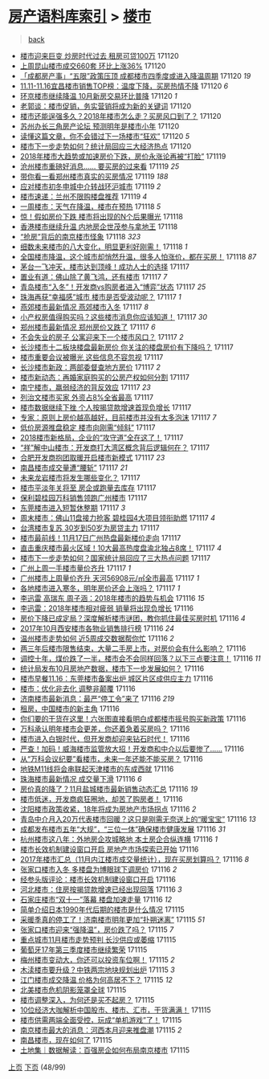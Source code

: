 [房产语料库索引](../../README.md)  > [楼市](楼市.md)
====
> [back](../README.md)

- [楼市迎来巨变 炒房时代过去 租房可贷100万](http://jkwz.applinzi.com/ittc/7037970765356467216.html#%E6%A5%BC%E5%B8%82%E8%BF%8E%E6%9D%A5%E5%B7%A8%E5%8F%98+%E7%82%92%E6%88%BF%E6%97%B6%E4%BB%A3%E8%BF%87%E5%8E%BB+%E7%A7%9F%E6%88%BF%E5%8F%AF%E8%B4%B7100%E4%B8%87) 171120  
- [上周昆山楼市成交660套 环比上涨36%](http://jkwz.applinzi.com/ittc/7037972985036669969.html#%E4%B8%8A%E5%91%A8%E6%98%86%E5%B1%B1%E6%A5%BC%E5%B8%82%E6%88%90%E4%BA%A4660%E5%A5%97+%E7%8E%AF%E6%AF%94%E4%B8%8A%E6%B6%A836%25) 171120  
- [「成都房产事」“五限”政策压顶 成都楼市四季度或进入降温周期](http://jkwz.applinzi.com/ittc/7037967578083886097.html#%E3%80%8C%E6%88%90%E9%83%BD%E6%88%BF%E4%BA%A7%E4%BA%8B%E3%80%8D%E2%80%9C%E4%BA%94%E9%99%90%E2%80%9D%E6%94%BF%E7%AD%96%E5%8E%8B%E9%A1%B6+%E6%88%90%E9%83%BD%E6%A5%BC%E5%B8%82%E5%9B%9B%E5%AD%A3%E5%BA%A6%E6%88%96%E8%BF%9B%E5%85%A5%E9%99%8D%E6%B8%A9%E5%91%A8%E6%9C%9F) 171120 *19* 
- [11.11-11.16宜昌楼市销售TOP榜：温度下降，买房热情不降](http://jkwz.applinzi.com/ittc/7037965092577084433.html#11.11-11.16%E5%AE%9C%E6%98%8C%E6%A5%BC%E5%B8%82%E9%94%80%E5%94%AETOP%E6%A6%9C%EF%BC%9A%E6%B8%A9%E5%BA%A6%E4%B8%8B%E9%99%8D%EF%BC%8C%E4%B9%B0%E6%88%BF%E7%83%AD%E6%83%85%E4%B8%8D%E9%99%8D) 171120 *6* 
- [环京楼市继续降温 10月新房交易环比普降](http://jkwz.applinzi.com/ittc/7037954194869322768.html#%E7%8E%AF%E4%BA%AC%E6%A5%BC%E5%B8%82%E7%BB%A7%E7%BB%AD%E9%99%8D%E6%B8%A9+10%E6%9C%88%E6%96%B0%E6%88%BF%E4%BA%A4%E6%98%93%E7%8E%AF%E6%AF%94%E6%99%AE%E9%99%8D) 171120 *1* 
- [老郭谈：楼市促销，务实营销将成为新的关键词](http://jkwz.applinzi.com/ittc/7037947005274424336.html#%E8%80%81%E9%83%AD%E8%B0%88%EF%BC%9A%E6%A5%BC%E5%B8%82%E4%BF%83%E9%94%80%EF%BC%8C%E5%8A%A1%E5%AE%9E%E8%90%A5%E9%94%80%E5%B0%86%E6%88%90%E4%B8%BA%E6%96%B0%E7%9A%84%E5%85%B3%E9%94%AE%E8%AF%8D) 171120  
- [楼市还能逞强多久？2018年楼市怎么走？买房风口到了？](http://jkwz.applinzi.com/ittc/7037934815750390800.html#%E6%A5%BC%E5%B8%82%E8%BF%98%E8%83%BD%E9%80%9E%E5%BC%BA%E5%A4%9A%E4%B9%85%EF%BC%9F2018%E5%B9%B4%E6%A5%BC%E5%B8%82%E6%80%8E%E4%B9%88%E8%B5%B0%EF%BC%9F%E4%B9%B0%E6%88%BF%E9%A3%8E%E5%8F%A3%E5%88%B0%E4%BA%86%EF%BC%9F) 171120  
- [苏州办长三角房产论坛 预测明年是楼市小年](http://jkwz.applinzi.com/ittc/7037924697486935057.html#%E8%8B%8F%E5%B7%9E%E5%8A%9E%E9%95%BF%E4%B8%89%E8%A7%92%E6%88%BF%E4%BA%A7%E8%AE%BA%E5%9D%9B+%E9%A2%84%E6%B5%8B%E6%98%8E%E5%B9%B4%E6%98%AF%E6%A5%BC%E5%B8%82%E5%B0%8F%E5%B9%B4) 171120  
- [读懂这篇文章，你不会错过下一场楼市“狂欢”](http://jkwz.applinzi.com/ittc/7037884741070619665.html#%E8%AF%BB%E6%87%82%E8%BF%99%E7%AF%87%E6%96%87%E7%AB%A0%EF%BC%8C%E4%BD%A0%E4%B8%8D%E4%BC%9A%E9%94%99%E8%BF%87%E4%B8%8B%E4%B8%80%E5%9C%BA%E6%A5%BC%E5%B8%82%E2%80%9C%E7%8B%82%E6%AC%A2%E2%80%9D) 171120 *5* 
- [楼市下一步走势如何？统计局回应三大经济热点](http://jkwz.applinzi.com/ittc/7037807833943376913.html#%E6%A5%BC%E5%B8%82%E4%B8%8B%E4%B8%80%E6%AD%A5%E8%B5%B0%E5%8A%BF%E5%A6%82%E4%BD%95%EF%BC%9F%E7%BB%9F%E8%AE%A1%E5%B1%80%E5%9B%9E%E5%BA%94%E4%B8%89%E5%A4%A7%E7%BB%8F%E6%B5%8E%E7%83%AD%E7%82%B9) 171120  
- [2018年楼市大趋势或加速房价下跌，房价永涨论再被“打脸”](http://jkwz.applinzi.com/ittc/7037795020751504401.html#2018%E5%B9%B4%E6%A5%BC%E5%B8%82%E5%A4%A7%E8%B6%8B%E5%8A%BF%E6%88%96%E5%8A%A0%E9%80%9F%E6%88%BF%E4%BB%B7%E4%B8%8B%E8%B7%8C%EF%BC%8C%E6%88%BF%E4%BB%B7%E6%B0%B8%E6%B6%A8%E8%AE%BA%E5%86%8D%E8%A2%AB%E2%80%9C%E6%89%93%E8%84%B8%E2%80%9D) 171119  
- [沧州楼市重磅好消息…… 要买房的过来看](http://jkwz.applinzi.com/ittc/7037659111393592337.html#%E6%B2%A7%E5%B7%9E%E6%A5%BC%E5%B8%82%E9%87%8D%E7%A3%85%E5%A5%BD%E6%B6%88%E6%81%AF%E2%80%A6%E2%80%A6+%E8%A6%81%E4%B9%B0%E6%88%BF%E7%9A%84%E8%BF%87%E6%9D%A5%E7%9C%8B) 171119 *25* 
- [带你看一看郑州楼市真实的买房情况](http://jkwz.applinzi.com/ittc/7036478520442749968.html#%E5%B8%A6%E4%BD%A0%E7%9C%8B%E4%B8%80%E7%9C%8B%E9%83%91%E5%B7%9E%E6%A5%BC%E5%B8%82%E7%9C%9F%E5%AE%9E%E7%9A%84%E4%B9%B0%E6%88%BF%E6%83%85%E5%86%B5) 171119 *188* 
- [应对楼市初冬申城中介转战环沪城市](http://jkwz.applinzi.com/ittc/7037570758727959569.html#%E5%BA%94%E5%AF%B9%E6%A5%BC%E5%B8%82%E5%88%9D%E5%86%AC%E7%94%B3%E5%9F%8E%E4%B8%AD%E4%BB%8B%E8%BD%AC%E6%88%98%E7%8E%AF%E6%B2%AA%E5%9F%8E%E5%B8%82) 171119 *2* 
- [楼市速递：兰州不限购楼盘推荐](http://jkwz.applinzi.com/ittc/7037569306043352081.html#%E6%A5%BC%E5%B8%82%E9%80%9F%E9%80%92%EF%BC%9A%E5%85%B0%E5%B7%9E%E4%B8%8D%E9%99%90%E8%B4%AD%E6%A5%BC%E7%9B%98%E6%8E%A8%E8%8D%90) 171119 *4* 
- [一周楼市：天气在降温，楼市在预热](http://jkwz.applinzi.com/ittc/7037375167947342865.html#%E4%B8%80%E5%91%A8%E6%A5%BC%E5%B8%82%EF%BC%9A%E5%A4%A9%E6%B0%94%E5%9C%A8%E9%99%8D%E6%B8%A9%EF%BC%8C%E6%A5%BC%E5%B8%82%E5%9C%A8%E9%A2%84%E7%83%AD) 171118 *5* 
- [惊！假如房价下跌 楼市将出现的N个后果曝光](http://jkwz.applinzi.com/ittc/7037348704128861200.html#%E6%83%8A%EF%BC%81%E5%81%87%E5%A6%82%E6%88%BF%E4%BB%B7%E4%B8%8B%E8%B7%8C+%E6%A5%BC%E5%B8%82%E5%B0%86%E5%87%BA%E7%8E%B0%E7%9A%84N%E4%B8%AA%E5%90%8E%E6%9E%9C%E6%9B%9D%E5%85%89) 171118  
- [香港楼市继续升温 内地房企世茂参与拿地王](http://jkwz.applinzi.com/ittc/7037344584680604689.html#%E9%A6%99%E6%B8%AF%E6%A5%BC%E5%B8%82%E7%BB%A7%E7%BB%AD%E5%8D%87%E6%B8%A9+%E5%86%85%E5%9C%B0%E6%88%BF%E4%BC%81%E4%B8%96%E8%8C%82%E5%8F%82%E4%B8%8E%E6%8B%BF%E5%9C%B0%E7%8E%8B) 171118  
- [“抢房”背后的南京楼市怪象](http://jkwz.applinzi.com/ittc/7036963090887869456.html#%E2%80%9C%E6%8A%A2%E6%88%BF%E2%80%9D%E8%83%8C%E5%90%8E%E7%9A%84%E5%8D%97%E4%BA%AC%E6%A5%BC%E5%B8%82%E6%80%AA%E8%B1%A1) 171118 *323* 
- [细数未来楼市的八大变化，明显更利好刚需！](http://jkwz.applinzi.com/ittc/7037197833961210896.html#%E7%BB%86%E6%95%B0%E6%9C%AA%E6%9D%A5%E6%A5%BC%E5%B8%82%E7%9A%84%E5%85%AB%E5%A4%A7%E5%8F%98%E5%8C%96%EF%BC%8C%E6%98%8E%E6%98%BE%E6%9B%B4%E5%88%A9%E5%A5%BD%E5%88%9A%E9%9C%80%EF%BC%81) 171118 *1* 
- [全国楼市降温，这个城市却悄然升温，很多人怕涨价，都在买房！](http://jkwz.applinzi.com/ittc/7037061291502470161.html#%E5%85%A8%E5%9B%BD%E6%A5%BC%E5%B8%82%E9%99%8D%E6%B8%A9%EF%BC%8C%E8%BF%99%E4%B8%AA%E5%9F%8E%E5%B8%82%E5%8D%B4%E6%82%84%E7%84%B6%E5%8D%87%E6%B8%A9%EF%BC%8C%E5%BE%88%E5%A4%9A%E4%BA%BA%E6%80%95%E6%B6%A8%E4%BB%B7%EF%BC%8C%E9%83%BD%E5%9C%A8%E4%B9%B0%E6%88%BF%EF%BC%81) 171118 *87* 
- [茅台一飞冲天，楼市达到顶峰！成功人士的选择](http://jkwz.applinzi.com/ittc/7037010895358657552.html#%E8%8C%85%E5%8F%B0%E4%B8%80%E9%A3%9E%E5%86%B2%E5%A4%A9%EF%BC%8C%E6%A5%BC%E5%B8%82%E8%BE%BE%E5%88%B0%E9%A1%B6%E5%B3%B0%EF%BC%81%E6%88%90%E5%8A%9F%E4%BA%BA%E5%A3%AB%E7%9A%84%E9%80%89%E6%8B%A9) 171117  
- [置业有道：佛山除了黄飞鸿，还有楼市](http://jkwz.applinzi.com/ittc/7037011582964466704.html#%E7%BD%AE%E4%B8%9A%E6%9C%89%E9%81%93%EF%BC%9A%E4%BD%9B%E5%B1%B1%E9%99%A4%E4%BA%86%E9%BB%84%E9%A3%9E%E9%B8%BF%EF%BC%8C%E8%BF%98%E6%9C%89%E6%A5%BC%E5%B8%82) 171117 *7* 
- [青岛楼市“入冬”！开发商vs购房者进入“博弈”状态](http://jkwz.applinzi.com/ittc/7036977052048180240.html#%E9%9D%92%E5%B2%9B%E6%A5%BC%E5%B8%82%E2%80%9C%E5%85%A5%E5%86%AC%E2%80%9D%EF%BC%81%E5%BC%80%E5%8F%91%E5%95%86vs%E8%B4%AD%E6%88%BF%E8%80%85%E8%BF%9B%E5%85%A5%E2%80%9C%E5%8D%9A%E5%BC%88%E2%80%9D%E7%8A%B6%E6%80%81) 171117 *25* 
- [珠海再获“幸福感”城市 楼市是否受波动呢？](http://jkwz.applinzi.com/ittc/7036976604314600464.html#%E7%8F%A0%E6%B5%B7%E5%86%8D%E8%8E%B7%E2%80%9C%E5%B9%B8%E7%A6%8F%E6%84%9F%E2%80%9D%E5%9F%8E%E5%B8%82+%E6%A5%BC%E5%B8%82%E6%98%AF%E5%90%A6%E5%8F%97%E6%B3%A2%E5%8A%A8%E5%91%A2%EF%BC%9F) 171117 *1* 
- [燕郊楼市最新情况 燕郊楼市入冬](http://jkwz.applinzi.com/ittc/7036970889508291600.html#%E7%87%95%E9%83%8A%E6%A5%BC%E5%B8%82%E6%9C%80%E6%96%B0%E6%83%85%E5%86%B5+%E7%87%95%E9%83%8A%E6%A5%BC%E5%B8%82%E5%85%A5%E5%86%AC) 171117 *8* 
- [小产权房值得购买吗？这些楼市消息你应该知道！](http://jkwz.applinzi.com/ittc/7036966507089757201.html#%E5%B0%8F%E4%BA%A7%E6%9D%83%E6%88%BF%E5%80%BC%E5%BE%97%E8%B4%AD%E4%B9%B0%E5%90%97%EF%BC%9F%E8%BF%99%E4%BA%9B%E6%A5%BC%E5%B8%82%E6%B6%88%E6%81%AF%E4%BD%A0%E5%BA%94%E8%AF%A5%E7%9F%A5%E9%81%93%EF%BC%81) 171117 *30* 
- [郑州楼市最新情况 郑州房价又跌了](http://jkwz.applinzi.com/ittc/7036965696444040208.html#%E9%83%91%E5%B7%9E%E6%A5%BC%E5%B8%82%E6%9C%80%E6%96%B0%E6%83%85%E5%86%B5+%E9%83%91%E5%B7%9E%E6%88%BF%E4%BB%B7%E5%8F%88%E8%B7%8C%E4%BA%86) 171117 *6* 
- [不会失业的房子  公寓迎来下一个楼市风口？](http://jkwz.applinzi.com/ittc/7036933348939793424.html#%E4%B8%8D%E4%BC%9A%E5%A4%B1%E4%B8%9A%E7%9A%84%E6%88%BF%E5%AD%90++%E5%85%AC%E5%AF%93%E8%BF%8E%E6%9D%A5%E4%B8%8B%E4%B8%80%E4%B8%AA%E6%A5%BC%E5%B8%82%E9%A3%8E%E5%8F%A3%EF%BC%9F) 171117 *2* 
- [长沙楼市十二板块楼盘最新房价 你关注的楼盘房价有下降吗？](http://jkwz.applinzi.com/ittc/7036931734321497105.html#%E9%95%BF%E6%B2%99%E6%A5%BC%E5%B8%82%E5%8D%81%E4%BA%8C%E6%9D%BF%E5%9D%97%E6%A5%BC%E7%9B%98%E6%9C%80%E6%96%B0%E6%88%BF%E4%BB%B7+%E4%BD%A0%E5%85%B3%E6%B3%A8%E7%9A%84%E6%A5%BC%E7%9B%98%E6%88%BF%E4%BB%B7%E6%9C%89%E4%B8%8B%E9%99%8D%E5%90%97%EF%BC%9F) 171117  
- [楼市重要会议被曝光 这些信息不容忽视](http://jkwz.applinzi.com/ittc/7036903432026326032.html#%E6%A5%BC%E5%B8%82%E9%87%8D%E8%A6%81%E4%BC%9A%E8%AE%AE%E8%A2%AB%E6%9B%9D%E5%85%89+%E8%BF%99%E4%BA%9B%E4%BF%A1%E6%81%AF%E4%B8%8D%E5%AE%B9%E5%BF%BD%E8%A7%86) 171117  
- [长沙楼市新政：两部委督查地方房价](http://jkwz.applinzi.com/ittc/7036895056701686801.html#%E9%95%BF%E6%B2%99%E6%A5%BC%E5%B8%82%E6%96%B0%E6%94%BF%EF%BC%9A%E4%B8%A4%E9%83%A8%E5%A7%94%E7%9D%A3%E6%9F%A5%E5%9C%B0%E6%96%B9%E6%88%BF%E4%BB%B7) 171117 *2* 
- [楼市新动态：再婚家庭购买的公房产权如何分割](http://jkwz.applinzi.com/ittc/7036894836748190736.html#%E6%A5%BC%E5%B8%82%E6%96%B0%E5%8A%A8%E6%80%81%EF%BC%9A%E5%86%8D%E5%A9%9A%E5%AE%B6%E5%BA%AD%E8%B4%AD%E4%B9%B0%E7%9A%84%E5%85%AC%E6%88%BF%E4%BA%A7%E6%9D%83%E5%A6%82%E4%BD%95%E5%88%86%E5%89%B2) 171117  
- [南宁楼市，羸弱经济的背反效应](http://jkwz.applinzi.com/ittc/7036890284485510160.html#%E5%8D%97%E5%AE%81%E6%A5%BC%E5%B8%82%EF%BC%8C%E7%BE%B8%E5%BC%B1%E7%BB%8F%E6%B5%8E%E7%9A%84%E8%83%8C%E5%8F%8D%E6%95%88%E5%BA%94) 171117 *23* 
- [列治文楼市买家 外资占8%全省最高](http://jkwz.applinzi.com/ittc/7036880892226700305.html#%E5%88%97%E6%B2%BB%E6%96%87%E6%A5%BC%E5%B8%82%E4%B9%B0%E5%AE%B6+%E5%A4%96%E8%B5%84%E5%8D%A08%25%E5%85%A8%E7%9C%81%E6%9C%80%E9%AB%98) 171117  
- [楼市数据继续下挫 个人按揭贷款增速首现负增长](http://jkwz.applinzi.com/ittc/7036880069040014353.html#%E6%A5%BC%E5%B8%82%E6%95%B0%E6%8D%AE%E7%BB%A7%E7%BB%AD%E4%B8%8B%E6%8C%AB+%E4%B8%AA%E4%BA%BA%E6%8C%89%E6%8F%AD%E8%B4%B7%E6%AC%BE%E5%A2%9E%E9%80%9F%E9%A6%96%E7%8E%B0%E8%B4%9F%E5%A2%9E%E9%95%BF) 171117  
- [专家：原则上房价越高越好，目前楼市并没有太多泡沫](http://jkwz.applinzi.com/ittc/7036872998672401424.html#%E4%B8%93%E5%AE%B6%EF%BC%9A%E5%8E%9F%E5%88%99%E4%B8%8A%E6%88%BF%E4%BB%B7%E8%B6%8A%E9%AB%98%E8%B6%8A%E5%A5%BD%EF%BC%8C%E7%9B%AE%E5%89%8D%E6%A5%BC%E5%B8%82%E5%B9%B6%E6%B2%A1%E6%9C%89%E5%A4%AA%E5%A4%9A%E6%B3%A1%E6%B2%AB) 171117 *7* 
- [低价房源推盘稳定 楼市向刚需“倾斜”](http://jkwz.applinzi.com/ittc/7036861938573771793.html#%E4%BD%8E%E4%BB%B7%E6%88%BF%E6%BA%90%E6%8E%A8%E7%9B%98%E7%A8%B3%E5%AE%9A+%E6%A5%BC%E5%B8%82%E5%90%91%E5%88%9A%E9%9C%80%E2%80%9C%E5%80%BE%E6%96%9C%E2%80%9D) 171117  
- [2018楼市新格局，企业的“攻守道”全在这了！](http://jkwz.applinzi.com/ittc/7036859923969868816.html#2018%E6%A5%BC%E5%B8%82%E6%96%B0%E6%A0%BC%E5%B1%80%EF%BC%8C%E4%BC%81%E4%B8%9A%E7%9A%84%E2%80%9C%E6%94%BB%E5%AE%88%E9%81%93%E2%80%9D%E5%85%A8%E5%9C%A8%E8%BF%99%E4%BA%86%EF%BC%81) 171117  
- [“祥”解中山楼市：开发商打大湾区概念背后逻辑何在？](http://jkwz.applinzi.com/ittc/7036859719891813393.html#%E2%80%9C%E7%A5%A5%E2%80%9D%E8%A7%A3%E4%B8%AD%E5%B1%B1%E6%A5%BC%E5%B8%82%EF%BC%9A%E5%BC%80%E5%8F%91%E5%95%86%E6%89%93%E5%A4%A7%E6%B9%BE%E5%8C%BA%E6%A6%82%E5%BF%B5%E8%83%8C%E5%90%8E%E9%80%BB%E8%BE%91%E4%BD%95%E5%9C%A8%EF%BC%9F) 171117  
- [合肥开发商抱团取暖开启楼市新模式](http://jkwz.applinzi.com/ittc/7036845850943292432.html#%E5%90%88%E8%82%A5%E5%BC%80%E5%8F%91%E5%95%86%E6%8A%B1%E5%9B%A2%E5%8F%96%E6%9A%96%E5%BC%80%E5%90%AF%E6%A5%BC%E5%B8%82%E6%96%B0%E6%A8%A1%E5%BC%8F) 171117 *23* 
- [南昌楼市成交量遭“腰斩”](http://jkwz.applinzi.com/ittc/7036844938350822417.html#%E5%8D%97%E6%98%8C%E6%A5%BC%E5%B8%82%E6%88%90%E4%BA%A4%E9%87%8F%E9%81%AD%E2%80%9C%E8%85%B0%E6%96%A9%E2%80%9D) 171117 *21* 
- [未来龙岩楼市将发生哪些变化？](http://jkwz.applinzi.com/ittc/7036839975096681489.html#%E6%9C%AA%E6%9D%A5%E9%BE%99%E5%B2%A9%E6%A5%BC%E5%B8%82%E5%B0%86%E5%8F%91%E7%94%9F%E5%93%AA%E4%BA%9B%E5%8F%98%E5%8C%96%EF%BC%9F) 171117  
- [楼市平淡年关将至 房企或跑量去库存](http://jkwz.applinzi.com/ittc/7036838887236830224.html#%E6%A5%BC%E5%B8%82%E5%B9%B3%E6%B7%A1%E5%B9%B4%E5%85%B3%E5%B0%86%E8%87%B3+%E6%88%BF%E4%BC%81%E6%88%96%E8%B7%91%E9%87%8F%E5%8E%BB%E5%BA%93%E5%AD%98) 171117  
- [保利碧桂园万科销售领跑广州楼市](http://jkwz.applinzi.com/ittc/7036825421587416081.html#%E4%BF%9D%E5%88%A9%E7%A2%A7%E6%A1%82%E5%9B%AD%E4%B8%87%E7%A7%91%E9%94%80%E5%94%AE%E9%A2%86%E8%B7%91%E5%B9%BF%E5%B7%9E%E6%A5%BC%E5%B8%82) 171117  
- [东莞楼市进入短暂休整期](http://jkwz.applinzi.com/ittc/7036820504856495121.html#%E4%B8%9C%E8%8E%9E%E6%A5%BC%E5%B8%82%E8%BF%9B%E5%85%A5%E7%9F%AD%E6%9A%82%E4%BC%91%E6%95%B4%E6%9C%9F) 171117 *3* 
- [周末楼市：佛山11盘接力抢客 碧桂园4大项目领衔助燃](http://jkwz.applinzi.com/ittc/7036818772172735504.html#%E5%91%A8%E6%9C%AB%E6%A5%BC%E5%B8%82%EF%BC%9A%E4%BD%9B%E5%B1%B111%E7%9B%98%E6%8E%A5%E5%8A%9B%E6%8A%A2%E5%AE%A2+%E7%A2%A7%E6%A1%82%E5%9B%AD4%E5%A4%A7%E9%A1%B9%E7%9B%AE%E9%A2%86%E8%A1%94%E5%8A%A9%E7%87%83) 171117 *4* 
- [台湾楼市复苏 30岁到50岁为房贷主力](http://jkwz.applinzi.com/ittc/7036810611248333841.html#%E5%8F%B0%E6%B9%BE%E6%A5%BC%E5%B8%82%E5%A4%8D%E8%8B%8F+30%E5%B2%81%E5%88%B050%E5%B2%81%E4%B8%BA%E6%88%BF%E8%B4%B7%E4%B8%BB%E5%8A%9B) 171117  
- [楼市最前线！11月17日广州热盘最新楼价走向](http://jkwz.applinzi.com/ittc/7036809572168238096.html#%E6%A5%BC%E5%B8%82%E6%9C%80%E5%89%8D%E7%BA%BF%EF%BC%8111%E6%9C%8817%E6%97%A5%E5%B9%BF%E5%B7%9E%E7%83%AD%E7%9B%98%E6%9C%80%E6%96%B0%E6%A5%BC%E4%BB%B7%E8%B5%B0%E5%90%91) 171117  
- [直击重庆楼市最火区域！10大最高热度盘渝北独占8席！](http://jkwz.applinzi.com/ittc/7036808175683109904.html#%E7%9B%B4%E5%87%BB%E9%87%8D%E5%BA%86%E6%A5%BC%E5%B8%82%E6%9C%80%E7%81%AB%E5%8C%BA%E5%9F%9F%EF%BC%8110%E5%A4%A7%E6%9C%80%E9%AB%98%E7%83%AD%E5%BA%A6%E7%9B%98%E6%B8%9D%E5%8C%97%E7%8B%AC%E5%8D%A08%E5%B8%AD%EF%BC%81) 171117 *4* 
- [楼市下一步走势如何？国家统计局回应了三大热点问题](http://jkwz.applinzi.com/ittc/7036804275378848785.html#%E6%A5%BC%E5%B8%82%E4%B8%8B%E4%B8%80%E6%AD%A5%E8%B5%B0%E5%8A%BF%E5%A6%82%E4%BD%95%EF%BC%9F%E5%9B%BD%E5%AE%B6%E7%BB%9F%E8%AE%A1%E5%B1%80%E5%9B%9E%E5%BA%94%E4%BA%86%E4%B8%89%E5%A4%A7%E7%83%AD%E7%82%B9%E9%97%AE%E9%A2%98) 171117  
- [广州上周一手楼市量价齐升](http://jkwz.applinzi.com/ittc/7036744878111851536.html#%E5%B9%BF%E5%B7%9E%E4%B8%8A%E5%91%A8%E4%B8%80%E6%89%8B%E6%A5%BC%E5%B8%82%E9%87%8F%E4%BB%B7%E9%BD%90%E5%8D%87) 171117 *1* 
- [广州楼市上周量价齐升 天河56908元/㎡全市最高](http://jkwz.applinzi.com/ittc/7036694171132363792.html#%E5%B9%BF%E5%B7%9E%E6%A5%BC%E5%B8%82%E4%B8%8A%E5%91%A8%E9%87%8F%E4%BB%B7%E9%BD%90%E5%8D%87+%E5%A4%A9%E6%B2%B356908%E5%85%83%2F%E3%8E%A1%E5%85%A8%E5%B8%82%E6%9C%80%E9%AB%98) 171117 *1* 
- [各地楼市进入寒冬，明年房价还会上涨吗？](http://jkwz.applinzi.com/ittc/7036690685195977744.html#%E5%90%84%E5%9C%B0%E6%A5%BC%E5%B8%82%E8%BF%9B%E5%85%A5%E5%AF%92%E5%86%AC%EF%BC%8C%E6%98%8E%E5%B9%B4%E6%88%BF%E4%BB%B7%E8%BF%98%E4%BC%9A%E4%B8%8A%E6%B6%A8%E5%90%97%EF%BC%9F) 171117 *1* 
- [李迅雷 高瑞东 周子涵：2018年楼市的趋势与机会](http://jkwz.applinzi.com/ittc/7036649832830206993.html#%E6%9D%8E%E8%BF%85%E9%9B%B7+%E9%AB%98%E7%91%9E%E4%B8%9C+%E5%91%A8%E5%AD%90%E6%B6%B5%EF%BC%9A2018%E5%B9%B4%E6%A5%BC%E5%B8%82%E7%9A%84%E8%B6%8B%E5%8A%BF%E4%B8%8E%E6%9C%BA%E4%BC%9A) 171116 *15* 
- [李迅雷：2018年楼市相对疲弱 销量将出现负增长](http://jkwz.applinzi.com/ittc/7036644724205683728.html#%E6%9D%8E%E8%BF%85%E9%9B%B7%EF%BC%9A2018%E5%B9%B4%E6%A5%BC%E5%B8%82%E7%9B%B8%E5%AF%B9%E7%96%B2%E5%BC%B1+%E9%94%80%E9%87%8F%E5%B0%86%E5%87%BA%E7%8E%B0%E8%B4%9F%E5%A2%9E%E9%95%BF) 171116  
- [房价下降已成定局？深度解析楼市谜团，教你抓住最佳买房时机](http://jkwz.applinzi.com/ittc/7036624899433563153.html#%E6%88%BF%E4%BB%B7%E4%B8%8B%E9%99%8D%E5%B7%B2%E6%88%90%E5%AE%9A%E5%B1%80%EF%BC%9F%E6%B7%B1%E5%BA%A6%E8%A7%A3%E6%9E%90%E6%A5%BC%E5%B8%82%E8%B0%9C%E5%9B%A2%EF%BC%8C%E6%95%99%E4%BD%A0%E6%8A%93%E4%BD%8F%E6%9C%80%E4%BD%B3%E4%B9%B0%E6%88%BF%E6%97%B6%E6%9C%BA) 171116 *4* 
- [2017年10月西安楼市各物业销售排行榜](http://jkwz.applinzi.com/ittc/7036625022469276688.html#2017%E5%B9%B410%E6%9C%88%E8%A5%BF%E5%AE%89%E6%A5%BC%E5%B8%82%E5%90%84%E7%89%A9%E4%B8%9A%E9%94%80%E5%94%AE%E6%8E%92%E8%A1%8C%E6%A6%9C) 171116 *24* 
- [温州楼市走势如何 近5周成交数据帮你忙](http://jkwz.applinzi.com/ittc/7036624914449171472.html#%E6%B8%A9%E5%B7%9E%E6%A5%BC%E5%B8%82%E8%B5%B0%E5%8A%BF%E5%A6%82%E4%BD%95+%E8%BF%915%E5%91%A8%E6%88%90%E4%BA%A4%E6%95%B0%E6%8D%AE%E5%B8%AE%E4%BD%A0%E5%BF%99) 171116 *2* 
- [两三年后楼市限售结束，大量二手房上市，对房价会有什么影响？](http://jkwz.applinzi.com/ittc/7036619326583473168.html#%E4%B8%A4%E4%B8%89%E5%B9%B4%E5%90%8E%E6%A5%BC%E5%B8%82%E9%99%90%E5%94%AE%E7%BB%93%E6%9D%9F%EF%BC%8C%E5%A4%A7%E9%87%8F%E4%BA%8C%E6%89%8B%E6%88%BF%E4%B8%8A%E5%B8%82%EF%BC%8C%E5%AF%B9%E6%88%BF%E4%BB%B7%E4%BC%9A%E6%9C%89%E4%BB%80%E4%B9%88%E5%BD%B1%E5%93%8D%EF%BC%9F) 171116  
- [调控十年，煤价跌了一半，楼市会不会同样回落？以下三点要注意！](http://jkwz.applinzi.com/ittc/7036609981032432657.html#%E8%B0%83%E6%8E%A7%E5%8D%81%E5%B9%B4%EF%BC%8C%E7%85%A4%E4%BB%B7%E8%B7%8C%E4%BA%86%E4%B8%80%E5%8D%8A%EF%BC%8C%E6%A5%BC%E5%B8%82%E4%BC%9A%E4%B8%8D%E4%BC%9A%E5%90%8C%E6%A0%B7%E5%9B%9E%E8%90%BD%EF%BC%9F%E4%BB%A5%E4%B8%8B%E4%B8%89%E7%82%B9%E8%A6%81%E6%B3%A8%E6%84%8F%EF%BC%81) 171116 *11* 
- [统计局发布10月房地产数据，楼市下一步发展如何？](http://jkwz.applinzi.com/ittc/7036609108222936080.html#%E7%BB%9F%E8%AE%A1%E5%B1%80%E5%8F%91%E5%B8%8310%E6%9C%88%E6%88%BF%E5%9C%B0%E4%BA%A7%E6%95%B0%E6%8D%AE%EF%BC%8C%E6%A5%BC%E5%B8%82%E4%B8%8B%E4%B8%80%E6%AD%A5%E5%8F%91%E5%B1%95%E5%A6%82%E4%BD%95%EF%BC%9F) 171116  
- [楼市早餐11.16：东莞楼市备案出炉 城区片区成供应主力](http://jkwz.applinzi.com/ittc/7036607294912070673.html#%E6%A5%BC%E5%B8%82%E6%97%A9%E9%A4%9011.16%EF%BC%9A%E4%B8%9C%E8%8E%9E%E6%A5%BC%E5%B8%82%E5%A4%87%E6%A1%88%E5%87%BA%E7%82%89+%E5%9F%8E%E5%8C%BA%E7%89%87%E5%8C%BA%E6%88%90%E4%BE%9B%E5%BA%94%E4%B8%BB%E5%8A%9B) 171116  
- [楼市：优化非去化 调整非颠覆](http://jkwz.applinzi.com/ittc/7036602483764364305.html#%E6%A5%BC%E5%B8%82%EF%BC%9A%E4%BC%98%E5%8C%96%E9%9D%9E%E5%8E%BB%E5%8C%96+%E8%B0%83%E6%95%B4%E9%9D%9E%E9%A2%A0%E8%A6%86) 171116  
- [济南楼市最新消息：最严“停工令”来了](http://jkwz.applinzi.com/ittc/7036589403630208016.html#%E6%B5%8E%E5%8D%97%E6%A5%BC%E5%B8%82%E6%9C%80%E6%96%B0%E6%B6%88%E6%81%AF%EF%BC%9A%E6%9C%80%E4%B8%A5%E2%80%9C%E5%81%9C%E5%B7%A5%E4%BB%A4%E2%80%9D%E6%9D%A5%E4%BA%86) 171116 *219* 
- [租房，中国楼市的新主角](http://jkwz.applinzi.com/ittc/7036585909061944336.html#%E7%A7%9F%E6%88%BF%EF%BC%8C%E4%B8%AD%E5%9B%BD%E6%A5%BC%E5%B8%82%E7%9A%84%E6%96%B0%E4%B8%BB%E8%A7%92) 171116  
- [你们要的干货在这里！六张图直接看明白成都楼市摇号购买新政策](http://jkwz.applinzi.com/ittc/7036584260020995088.html#%E4%BD%A0%E4%BB%AC%E8%A6%81%E7%9A%84%E5%B9%B2%E8%B4%A7%E5%9C%A8%E8%BF%99%E9%87%8C%EF%BC%81%E5%85%AD%E5%BC%A0%E5%9B%BE%E7%9B%B4%E6%8E%A5%E7%9C%8B%E6%98%8E%E7%99%BD%E6%88%90%E9%83%BD%E6%A5%BC%E5%B8%82%E6%91%87%E5%8F%B7%E8%B4%AD%E4%B9%B0%E6%96%B0%E6%94%BF%E7%AD%96) 171116  
- [万科承认明年楼市会更差，你还着急着买房吗？](http://jkwz.applinzi.com/ittc/7036579209558901776.html#%E4%B8%87%E7%A7%91%E6%89%BF%E8%AE%A4%E6%98%8E%E5%B9%B4%E6%A5%BC%E5%B8%82%E4%BC%9A%E6%9B%B4%E5%B7%AE%EF%BC%8C%E4%BD%A0%E8%BF%98%E7%9D%80%E6%80%A5%E7%9D%80%E4%B9%B0%E6%88%BF%E5%90%97%EF%BC%9F) 171116  
- [楼市进入白银时代，但开发商却迎来钻石时代！](http://jkwz.applinzi.com/ittc/7036546577173333009.html#%E6%A5%BC%E5%B8%82%E8%BF%9B%E5%85%A5%E7%99%BD%E9%93%B6%E6%97%B6%E4%BB%A3%EF%BC%8C%E4%BD%86%E5%BC%80%E5%8F%91%E5%95%86%E5%8D%B4%E8%BF%8E%E6%9D%A5%E9%92%BB%E7%9F%B3%E6%97%B6%E4%BB%A3%EF%BC%81) 171116  
- [严查！加码！威海楼市监管放大招！开发商和中介以后要惨了……](http://jkwz.applinzi.com/ittc/7036533307293041680.html#%E4%B8%A5%E6%9F%A5%EF%BC%81%E5%8A%A0%E7%A0%81%EF%BC%81%E5%A8%81%E6%B5%B7%E6%A5%BC%E5%B8%82%E7%9B%91%E7%AE%A1%E6%94%BE%E5%A4%A7%E6%8B%9B%EF%BC%81%E5%BC%80%E5%8F%91%E5%95%86%E5%92%8C%E4%B8%AD%E4%BB%8B%E4%BB%A5%E5%90%8E%E8%A6%81%E6%83%A8%E4%BA%86%E2%80%A6%E2%80%A6) 171116  
- [从“万科会议纪要”看楼市，未来一年还能不能买房？](http://jkwz.applinzi.com/ittc/7036521150534910992.html#%E4%BB%8E%E2%80%9C%E4%B8%87%E7%A7%91%E4%BC%9A%E8%AE%AE%E7%BA%AA%E8%A6%81%E2%80%9D%E7%9C%8B%E6%A5%BC%E5%B8%82%EF%BC%8C%E6%9C%AA%E6%9D%A5%E4%B8%80%E5%B9%B4%E8%BF%98%E8%83%BD%E4%B8%8D%E8%83%BD%E4%B9%B0%E6%88%BF%EF%BC%9F) 171116  
- [地铁M11线将会串联起天津楼市的东成西就](http://jkwz.applinzi.com/ittc/7036511230724932624.html#%E5%9C%B0%E9%93%81M11%E7%BA%BF%E5%B0%86%E4%BC%9A%E4%B8%B2%E8%81%94%E8%B5%B7%E5%A4%A9%E6%B4%A5%E6%A5%BC%E5%B8%82%E7%9A%84%E4%B8%9C%E6%88%90%E8%A5%BF%E5%B0%B1) 171116  
- [珠海楼市最新情况 成交量下滑](http://jkwz.applinzi.com/ittc/7036509204154680337.html#%E7%8F%A0%E6%B5%B7%E6%A5%BC%E5%B8%82%E6%9C%80%E6%96%B0%E6%83%85%E5%86%B5+%E6%88%90%E4%BA%A4%E9%87%8F%E4%B8%8B%E6%BB%91) 171116 *6* 
- [房价真的降了？11月盐城楼市最新销售动态汇总](http://jkwz.applinzi.com/ittc/7036508483820717073.html#%E6%88%BF%E4%BB%B7%E7%9C%9F%E7%9A%84%E9%99%8D%E4%BA%86%EF%BC%9F11%E6%9C%88%E7%9B%90%E5%9F%8E%E6%A5%BC%E5%B8%82%E6%9C%80%E6%96%B0%E9%94%80%E5%94%AE%E5%8A%A8%E6%80%81%E6%B1%87%E6%80%BB) 171116 *19* 
- [楼市低迷，开发商疯狂圈地，却苦了购房者！](http://jkwz.applinzi.com/ittc/7036496817917789201.html#%E6%A5%BC%E5%B8%82%E4%BD%8E%E8%BF%B7%EF%BC%8C%E5%BC%80%E5%8F%91%E5%95%86%E7%96%AF%E7%8B%82%E5%9C%88%E5%9C%B0%EF%BC%8C%E5%8D%B4%E8%8B%A6%E4%BA%86%E8%B4%AD%E6%88%BF%E8%80%85%EF%BC%81) 171116  
- [沈阳楼市政策收紧，18年将成为房地产市场拐点](http://jkwz.applinzi.com/ittc/7036478012952937489.html#%E6%B2%88%E9%98%B3%E6%A5%BC%E5%B8%82%E6%94%BF%E7%AD%96%E6%94%B6%E7%B4%A7%EF%BC%8C18%E5%B9%B4%E5%B0%86%E6%88%90%E4%B8%BA%E6%88%BF%E5%9C%B0%E4%BA%A7%E5%B8%82%E5%9C%BA%E6%8B%90%E7%82%B9) 171116 *2* 
- [青岛中介月入20万代表楼市回暖？这只是刚需无奈送上的“暖宝宝”](http://jkwz.applinzi.com/ittc/7036471946567484432.html#%E9%9D%92%E5%B2%9B%E4%B8%AD%E4%BB%8B%E6%9C%88%E5%85%A520%E4%B8%87%E4%BB%A3%E8%A1%A8%E6%A5%BC%E5%B8%82%E5%9B%9E%E6%9A%96%EF%BC%9F%E8%BF%99%E5%8F%AA%E6%98%AF%E5%88%9A%E9%9C%80%E6%97%A0%E5%A5%88%E9%80%81%E4%B8%8A%E7%9A%84%E2%80%9C%E6%9A%96%E5%AE%9D%E5%AE%9D%E2%80%9D) 171116 *13* 
- [成都发布楼市五年“大规”，“三位一体”确保楼市健康发展](http://jkwz.applinzi.com/ittc/7036468732149367824.html#%E6%88%90%E9%83%BD%E5%8F%91%E5%B8%83%E6%A5%BC%E5%B8%82%E4%BA%94%E5%B9%B4%E2%80%9C%E5%A4%A7%E8%A7%84%E2%80%9D%EF%BC%8C%E2%80%9C%E4%B8%89%E4%BD%8D%E4%B8%80%E4%BD%93%E2%80%9D%E7%A1%AE%E4%BF%9D%E6%A5%BC%E5%B8%82%E5%81%A5%E5%BA%B7%E5%8F%91%E5%B1%95) 171116 *31* 
- [杭州楼市这八年：外地房企攻城略地 本土房企合纵连横](http://jkwz.applinzi.com/ittc/7036468784582362128.html#%E6%9D%AD%E5%B7%9E%E6%A5%BC%E5%B8%82%E8%BF%99%E5%85%AB%E5%B9%B4%EF%BC%9A%E5%A4%96%E5%9C%B0%E6%88%BF%E4%BC%81%E6%94%BB%E5%9F%8E%E7%95%A5%E5%9C%B0+%E6%9C%AC%E5%9C%9F%E6%88%BF%E4%BC%81%E5%90%88%E7%BA%B5%E8%BF%9E%E6%A8%AA) 171116 *1* 
- [楼市长效机制建设窗口开启 房地产市场探索已开始](http://jkwz.applinzi.com/ittc/7036466545411228689.html#%E6%A5%BC%E5%B8%82%E9%95%BF%E6%95%88%E6%9C%BA%E5%88%B6%E5%BB%BA%E8%AE%BE%E7%AA%97%E5%8F%A3%E5%BC%80%E5%90%AF+%E6%88%BF%E5%9C%B0%E4%BA%A7%E5%B8%82%E5%9C%BA%E6%8E%A2%E7%B4%A2%E5%B7%B2%E5%BC%80%E5%A7%8B) 171116  
- [2017年楼市汇总（11月内江楼市成交量统计），现在买房划算吗？](http://jkwz.applinzi.com/ittc/7036457605185143824.html#2017%E5%B9%B4%E6%A5%BC%E5%B8%82%E6%B1%87%E6%80%BB%EF%BC%8811%E6%9C%88%E5%86%85%E6%B1%9F%E6%A5%BC%E5%B8%82%E6%88%90%E4%BA%A4%E9%87%8F%E7%BB%9F%E8%AE%A1%EF%BC%89%EF%BC%8C%E7%8E%B0%E5%9C%A8%E4%B9%B0%E6%88%BF%E5%88%92%E7%AE%97%E5%90%97%EF%BC%9F) 171116 *8* 
- [张家口楼市入冬 多楼盘为博眼球下调房价](http://jkwz.applinzi.com/ittc/7036456922851574801.html#%E5%BC%A0%E5%AE%B6%E5%8F%A3%E6%A5%BC%E5%B8%82%E5%85%A5%E5%86%AC+%E5%A4%9A%E6%A5%BC%E7%9B%98%E4%B8%BA%E5%8D%9A%E7%9C%BC%E7%90%83%E4%B8%8B%E8%B0%83%E6%88%BF%E4%BB%B7) 171116 *2* 
- [经参头版评论：楼市长效机制建设窗口开启](http://jkwz.applinzi.com/ittc/7036436193191920657.html#%E7%BB%8F%E5%8F%82%E5%A4%B4%E7%89%88%E8%AF%84%E8%AE%BA%EF%BC%9A%E6%A5%BC%E5%B8%82%E9%95%BF%E6%95%88%E6%9C%BA%E5%88%B6%E5%BB%BA%E8%AE%BE%E7%AA%97%E5%8F%A3%E5%BC%80%E5%90%AF) 171116  
- [河北楼市：住房按揭贷款增速已经出现回落](http://jkwz.applinzi.com/ittc/7036428404549747728.html#%E6%B2%B3%E5%8C%97%E6%A5%BC%E5%B8%82%EF%BC%9A%E4%BD%8F%E6%88%BF%E6%8C%89%E6%8F%AD%E8%B4%B7%E6%AC%BE%E5%A2%9E%E9%80%9F%E5%B7%B2%E7%BB%8F%E5%87%BA%E7%8E%B0%E5%9B%9E%E8%90%BD) 171116 *3* 
- [石家庄楼市“双十一”落幕 楼盘加速走量](http://jkwz.applinzi.com/ittc/7036425685327938577.html#%E7%9F%B3%E5%AE%B6%E5%BA%84%E6%A5%BC%E5%B8%82%E2%80%9C%E5%8F%8C%E5%8D%81%E4%B8%80%E2%80%9D%E8%90%BD%E5%B9%95+%E6%A5%BC%E7%9B%98%E5%8A%A0%E9%80%9F%E8%B5%B0%E9%87%8F) 171116 *12* 
- [简单介绍日本1990年代后期的楼市是什么情况](http://jkwz.applinzi.com/ittc/7036297251775841296.html#%E7%AE%80%E5%8D%95%E4%BB%8B%E7%BB%8D%E6%97%A5%E6%9C%AC1990%E5%B9%B4%E4%BB%A3%E5%90%8E%E6%9C%9F%E7%9A%84%E6%A5%BC%E5%B8%82%E6%98%AF%E4%BB%80%E4%B9%88%E6%83%85%E5%86%B5) 171115  
- [采暖季真的停工了！济南楼市明年更加“扑朔迷离”](http://jkwz.applinzi.com/ittc/7036276694250423312.html#%E9%87%87%E6%9A%96%E5%AD%A3%E7%9C%9F%E7%9A%84%E5%81%9C%E5%B7%A5%E4%BA%86%EF%BC%81%E6%B5%8E%E5%8D%97%E6%A5%BC%E5%B8%82%E6%98%8E%E5%B9%B4%E6%9B%B4%E5%8A%A0%E2%80%9C%E6%89%91%E6%9C%94%E8%BF%B7%E7%A6%BB%E2%80%9D) 171115 *51* 
- [张家口楼市迎来“强降温”，房价跌了吗？](http://jkwz.applinzi.com/ittc/7036259446743893008.html#%E5%BC%A0%E5%AE%B6%E5%8F%A3%E6%A5%BC%E5%B8%82%E8%BF%8E%E6%9D%A5%E2%80%9C%E5%BC%BA%E9%99%8D%E6%B8%A9%E2%80%9D%EF%BC%8C%E6%88%BF%E4%BB%B7%E8%B7%8C%E4%BA%86%E5%90%97%EF%BC%9F) 171115 *7* 
- [重点城市11月楼市走势预判 长沙供应或萎缩](http://jkwz.applinzi.com/ittc/7036220438663922704.html#%E9%87%8D%E7%82%B9%E5%9F%8E%E5%B8%8211%E6%9C%88%E6%A5%BC%E5%B8%82%E8%B5%B0%E5%8A%BF%E9%A2%84%E5%88%A4+%E9%95%BF%E6%B2%99%E4%BE%9B%E5%BA%94%E6%88%96%E8%90%8E%E7%BC%A9) 171115  
- [葡萄牙17年第三季度楼市继续繁荣](http://jkwz.applinzi.com/ittc/7036219726676624400.html#%E8%91%A1%E8%90%84%E7%89%9917%E5%B9%B4%E7%AC%AC%E4%B8%89%E5%AD%A3%E5%BA%A6%E6%A5%BC%E5%B8%82%E7%BB%A7%E7%BB%AD%E7%B9%81%E8%8D%A3) 171115  
- [梅州楼市变动大，你还可以投资车位啊！](http://jkwz.applinzi.com/ittc/7036214385939317777.html#%E6%A2%85%E5%B7%9E%E6%A5%BC%E5%B8%82%E5%8F%98%E5%8A%A8%E5%A4%A7%EF%BC%8C%E4%BD%A0%E8%BF%98%E5%8F%AF%E4%BB%A5%E6%8A%95%E8%B5%84%E8%BD%A6%E4%BD%8D%E5%95%8A%EF%BC%81) 171115 *2* 
- [木渎楼市要升级？中铁两宗地块规划出炉](http://jkwz.applinzi.com/ittc/7036210648202085393.html#%E6%9C%A8%E6%B8%8E%E6%A5%BC%E5%B8%82%E8%A6%81%E5%8D%87%E7%BA%A7%EF%BC%9F%E4%B8%AD%E9%93%81%E4%B8%A4%E5%AE%97%E5%9C%B0%E5%9D%97%E8%A7%84%E5%88%92%E5%87%BA%E7%82%89) 171115 *3* 
- [江门楼市成交降温 价格为何高居不下？](http://jkwz.applinzi.com/ittc/7036203678774592529.html#%E6%B1%9F%E9%97%A8%E6%A5%BC%E5%B8%82%E6%88%90%E4%BA%A4%E9%99%8D%E6%B8%A9+%E4%BB%B7%E6%A0%BC%E4%B8%BA%E4%BD%95%E9%AB%98%E5%B1%85%E4%B8%8D%E4%B8%8B%EF%BC%9F) 171115 *12* 
- [北美楼市危机阴影笼罩全球](http://jkwz.applinzi.com/ittc/7036202303592334352.html#%E5%8C%97%E7%BE%8E%E6%A5%BC%E5%B8%82%E5%8D%B1%E6%9C%BA%E9%98%B4%E5%BD%B1%E7%AC%BC%E7%BD%A9%E5%85%A8%E7%90%83) 171115  
- [楼市调整深入，为何还是买不起房？](http://jkwz.applinzi.com/ittc/7036198740426228753.html#%E6%A5%BC%E5%B8%82%E8%B0%83%E6%95%B4%E6%B7%B1%E5%85%A5%EF%BC%8C%E4%B8%BA%E4%BD%95%E8%BF%98%E6%98%AF%E4%B9%B0%E4%B8%8D%E8%B5%B7%E6%88%BF%EF%BC%9F) 171115  
- [10位经济大咖解析中国股市、楼市、汇市，干货满满！](http://jkwz.applinzi.com/ittc/7036192836414866449.html#10%E4%BD%8D%E7%BB%8F%E6%B5%8E%E5%A4%A7%E5%92%96%E8%A7%A3%E6%9E%90%E4%B8%AD%E5%9B%BD%E8%82%A1%E5%B8%82%E3%80%81%E6%A5%BC%E5%B8%82%E3%80%81%E6%B1%87%E5%B8%82%EF%BC%8C%E5%B9%B2%E8%B4%A7%E6%BB%A1%E6%BB%A1%EF%BC%81) 171115  
- [楼市供需两端全面受控，玩成“单机游戏”了！](http://jkwz.applinzi.com/ittc/7036152642026341392.html#%E6%A5%BC%E5%B8%82%E4%BE%9B%E9%9C%80%E4%B8%A4%E7%AB%AF%E5%85%A8%E9%9D%A2%E5%8F%97%E6%8E%A7%EF%BC%8C%E7%8E%A9%E6%88%90%E2%80%9C%E5%8D%95%E6%9C%BA%E6%B8%B8%E6%88%8F%E2%80%9D%E4%BA%86%EF%BC%81) 171115  
- [南京楼市最大的消息：河西本月迎来推盘潮](http://jkwz.applinzi.com/ittc/7036149560475386897.html#%E5%8D%97%E4%BA%AC%E6%A5%BC%E5%B8%82%E6%9C%80%E5%A4%A7%E7%9A%84%E6%B6%88%E6%81%AF%EF%BC%9A%E6%B2%B3%E8%A5%BF%E6%9C%AC%E6%9C%88%E8%BF%8E%E6%9D%A5%E6%8E%A8%E7%9B%98%E6%BD%AE) 171115 *2* 
- [南昌楼市，现在如何了](http://jkwz.applinzi.com/ittc/7036147449901614097.html#%E5%8D%97%E6%98%8C%E6%A5%BC%E5%B8%82%EF%BC%8C%E7%8E%B0%E5%9C%A8%E5%A6%82%E4%BD%95%E4%BA%86) 171115  
- [土地集｜数据解读：百强房企如何布局南京楼市](http://jkwz.applinzi.com/ittc/7036125329985373201.html#%E5%9C%9F%E5%9C%B0%E9%9B%86%EF%BD%9C%E6%95%B0%E6%8D%AE%E8%A7%A3%E8%AF%BB%EF%BC%9A%E7%99%BE%E5%BC%BA%E6%88%BF%E4%BC%81%E5%A6%82%E4%BD%95%E5%B8%83%E5%B1%80%E5%8D%97%E4%BA%AC%E6%A5%BC%E5%B8%82) 171115  


 [上页](楼市49.md) [下页](楼市47.md)          (48/99)